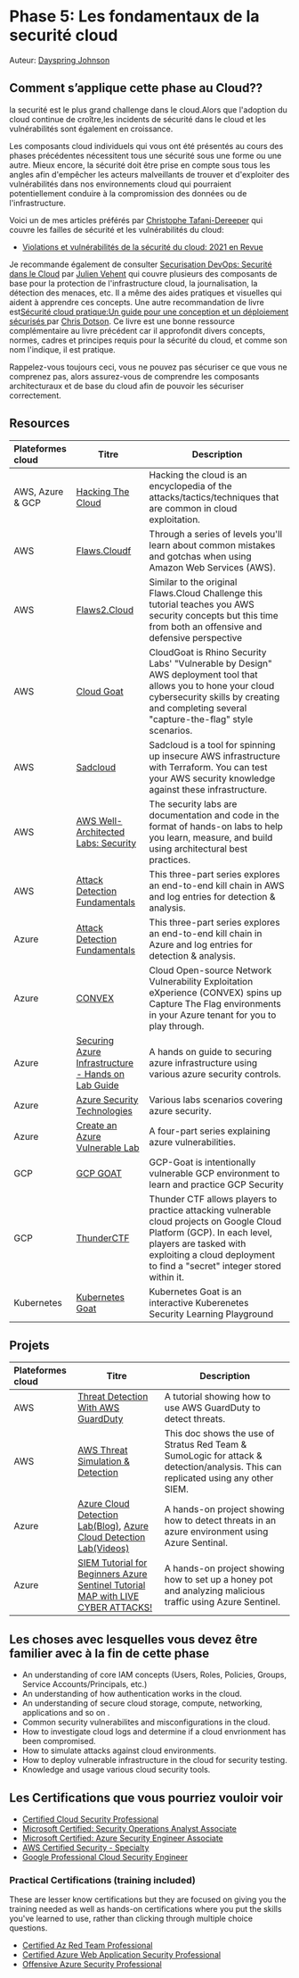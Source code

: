 # Phase 5: Les fondamentaux de la securité cloud

Auteur: [Dayspring Johnson](https://twitter.com/daycyberwox)

## Comment s’applique cette phase au Cloud??

la securité est le plus grand challenge dans le cloud.Alors que l'adoption du cloud continue de croître,les incidents de sécurité dans le cloud et les vulnérabilités sont également en croissance.

Les composants cloud individuels qui vous ont été présentés au cours des phases précédentes nécessitent tous une sécurité sous une forme ou une autre. Mieux encore, la sécurité doit être prise en compte sous tous les angles afin d'empêcher les acteurs malveillants de trouver et d'exploiter des vulnérabilités dans nos environnements cloud qui pourraient potentiellement conduire à la compromission des données ou de l'infrastructure.

Voici un de mes articles préférés par [Christophe Tafani-Dereeper](https://twitter.com/christophetd) qui couvre les failles de sécurité et les vulnérabilités du cloud:

- [Violations et vulnérabilités de la sécurité du cloud: 2021 en Revue](https://blog.christophetd.fr/cloud-security-breaches-and-vulnerabilities-2021-in-review/)

 Je recommande également de consulter [Securisation DevOps: Securité dans le Cloud](https://www.manning.com/books/securing-devops) par [Julien Vehent](https://twitter.com/jvehent) qui couvre plusieurs des composants de base pour la protection de l'infrastructure cloud, la journalisation, la détection des menaces, etc. Il a même des aides pratiques et visuelles qui aident à apprendre ces concepts.
Une autre recommandation de livre est[Sécurité cloud pratique:Un guide pour une conception et un déploiement sécurisés ](https://www.oreilly.com/library/view/practical-cloud-security/9781492037507/) par [Chris Dotson](https://www.linkedin.com/in/chris-dotson-6a9b55/). Ce livre est une bonne ressource complémentaire au livre précédent car il approfondit divers concepts, normes, cadres et principes requis pour la sécurité du cloud, et comme son nom l'indique, il est pratique.

Rappelez-vous toujours ceci, vous ne pouvez pas sécuriser ce que vous ne comprenez pas, alors assurez-vous de comprendre les composants architecturaux et de base du cloud afin de pouvoir les sécuriser correctement.


## Resources


| Plateformes cloud | Titre  | Description  |
|:-------------- | ------ | ------ |
AWS, Azure & GCP | [Hacking The Cloud](https://hackingthe.cloud/)| Hacking the cloud is an encyclopedia of the attacks/tactics/techniques that are common in cloud exploitation. |
AWS | [Flaws.Cloudf](http://flaws.cloud/)| Through a series of levels you'll learn about common mistakes and gotchas when using Amazon Web Services (AWS). |
AWS | [Flaws2.Cloud](http://flaws2.cloud/)| Similar to the original Flaws.Cloud Challenge this tutorial teaches you AWS security concepts but this time from both an offensive and defensive perspective |
AWS | [Cloud Goat](https://github.com/RhinoSecurityLabs/cloudgoat)| CloudGoat is Rhino Security Labs' "Vulnerable by Design" AWS deployment tool that allows you to hone your cloud cybersecurity skills by creating and completing several "capture-the-flag" style scenarios. |
AWS | [Sadcloud](https://github.com/nccgroup/sadcloud)| Sadcloud is a tool for spinning up insecure AWS infrastructure with Terraform. You can test your AWS security knowledge against these infrastructure. |
AWS | [AWS Well-Architected Labs: Security](https://www.wellarchitectedlabs.com/security/)| The security labs are documentation and code in the format of hands-on labs to help you learn, measure, and build using architectural best practices. |
AWS | [Attack Detection Fundamentals](https://labs.f-secure.com/blog/attack-detection-fundamentals-2021-aws-lab-1/)| This three-part series explores an end-to-end kill chain in AWS and log entries for detection & analysis. |
Azure | [Attack Detection Fundamentals](https://labs.f-secure.com/blog/attack-detection-fundamentals-2021-azure-lab-1/)| This three-part series explores an end-to-end kill chain in Azure and log entries for detection & analysis. |
Azure | [CONVEX](https://github.com/Azure/CONVEX)| Cloud Open-source Network Vulnerability Exploitation eXperience (CONVEX) spins up Capture The Flag environments in your Azure tenant for you to play through.  |
Azure | [Securing Azure Infrastructure - Hands on Lab Guide](https://github.com/azurecitadel/azure-security-lab)| A hands on guide to securing azure infrastructure using various azure security controls. |
Azure | [Azure Security Technologies](https://microsoftlearning.github.io/AZ500-AzureSecurityTechnologies/)| Various labs scenarios covering azure security. |
Azure | [Create an Azure Vulnerable Lab](https://0xpwn.wordpress.com/2022/03/05/setting-up-an-azure-pentest-lab-part-1-anonymous-blob-access/)| A four-part series explaining azure vulnerabilities. |
GCP | [GCP GOAT](https://gcpgoat.joshuajebaraj.com/)| GCP-Goat is intentionally vulnerable GCP environment to learn and practice GCP Security |
GCP | [ThunderCTF](https://aws.amazon.com/training/)| Thunder CTF allows players to practice attacking vulnerable cloud projects on Google Cloud Platform (GCP). In each level, players are tasked with exploiting a cloud deployment to find a "secret" integer stored within it. |
Kubernetes | [Kubernetes Goat](https://madhuakula.com/kubernetes-goat/)| Kubernetes Goat is an interactive Kuberenetes Security Learning Playground |




## Projets 


| Plateformes cloud | Titre  | Description  |
|:-------------- | ------ | ------ |
AWS | [Threat Detection With AWS GuardDuty](https://www.youtube.com/watch?v=lLgqP4cbdWg&t=127s)| A tutorial showing how to use AWS GuardDuty to detect threats. |
AWS | [AWS Threat Simulation & Detection](https://github.com/sbasu7241/AWS-Threat-Simulation-and-Detection/blob/main/aws.credential-access.ec2-get-password-data.md)| This doc shows the use of Stratus Red Team & SumoLogic for attack & detection/analysis. This can replicated using any other SIEM. |
Azure | [Azure Cloud Detection Lab(Blog)](https://cyberwoxacademy.com/azure-cloud-detection-lab-project/), [Azure Cloud Detection Lab(Videos)](https://youtube.com/playlist?list=PLBNtagSCmDWw27ccfeWeiaMcpNIxpGHy4)| A hands-on project showing how to detect threats in an azure environment using Azure Sentinal. |
Azure | [SIEM Tutorial for Beginners Azure Sentinel Tutorial MAP with LIVE CYBER ATTACKS!](https://youtu.be/RoZeVbbZ0o0)| A hands-on project showing how to set up a honey pot and analyzing malicious traffic using Azure Sentinel. |


## Les choses avec lesquelles vous devez être familier avec à la fin de cette phase


- An understanding of core IAM concepts (Users, Roles, Policies, Groups, Service Accounts/Principals, etc.)
- An understanding of how authentication works in the cloud.
- An understanding of secure cloud storage, compute, networking, applications and so on .
- Common security vulnerabilites and misconfigurations in the cloud.
- How to investigate cloud logs and determine if a cloud envrionment has been compromised.
- How to simulate attacks against cloud environments.
- How to deploy vulnerable infrastructure in the cloud for security testing.
- Knowledge and usage various cloud security tools.

## Les Certifications que vous pourriez vouloir voir


- [Certified Cloud Security Professional](https://www.isc2.org/Certifications/CCSP)
- [Microsoft Certified: Security Operations Analyst Associate](https://docs.microsoft.com/en-us/learn/certifications/security-operations-analyst/)
- [Microsoft Certified: Azure Security Engineer Associate](https://docs.microsoft.com/en-us/learn/certifications/azure-security-engineer/)
- [AWS Certified Security - Specialty](https://aws.amazon.com/certification/certified-security-specialty/)
- [Google Professional Cloud Security Engineer](https://cloud.google.com/certification/cloud-security-engineer)

### Practical Certifications (training included)
These are lesser know certifications but they are focused on giving you the training needed as well as hands-on certifications where you put the skills you've learned to use, rather than clicking through multiple choice questions.
- [Certified Az Red Team Professional](https://bootcamps.pentesteracademy.com/course/ad-azure-may-21)
- [Certified Azure Web Application Security Professional](https://bootcamps.pentesteracademy.com/course/azure-appsec-beginner-jul-22)
- [Offensive Azure Security Professional](https://cloudbreach.io/labs/)


